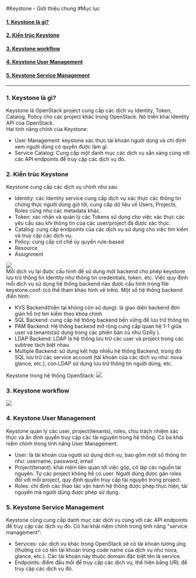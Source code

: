 #Keystone - Giới thiệu chung
#Mục lục
<h4><a href="#keystone">1. Keystone là gì?</a></h4>
<h4><a href="#architecture">2. Kiến trúc Keystone</a></h4>
<h4><a href="#flow">3. Keystone workflow</a></h4>
<h4><a href="#usr">4. Keystone User Management</a></h4>
<h4><a href="#serv">5. Keystone Service Management</a></h4>

---

<h3><a name="keystone">1. Keystone là gì?</a></h3>
<div>
Keystone là OpenStack project cung cấp các dịch vụ Identity, Token, Catalog, Policy cho các project khác trong OpenStack. Nó triển khai Identity API của OpenStack.
</div>
<div>Hai tính năng chính của Keystone:
<ul>
<li>User Management: keystone xác thực tài khoản người dùng và chỉ định xem người dùng có quyền được làm gì.</li>
<li>Service Catalog: Cung cấp một danh mục các dịch vụ sẵn sàng cùng với các API endpoints để truy cập các dịch vụ đó.</li>
</ul>
</div>

<h3><a name="architecture">2. Kiến trúc Keystone</a></h3>
<div>
Keystone cung cấp các dịch vụ chính như sau:
<ul>
<li>Identity: các Identity service cung cấp dịch vụ xác thực các thông tin chứng thực người dùng gửi tới, cung cấp dữ liệu về Users, Projects, Roles cũng như các metadata khác.</li>
<li>Token: xác nhận và quản lý các Tokens sử dụng cho việc xác thực các yêu cầu sau khi thông tin của các user/project đã được xác thực. </li>
<li>Catalog: cung cấp endpoints của các dịch vụ sử dụng cho việc tìm kiếm và truy cập các dịch vụ.</li>
<li>Policy: cung cấp cơ chế ủy quyền rule-based</li>
<li>Resource</li>
<li>Assignment</li>
</ul>
<img src="http://i.imgur.com/wB4KyCi.png"/>
<div>Mỗi dịch vụ lại được cấu hình để sử dụng một backend cho phép keystone lưu trữ thông tin Identity như thông tin credentials, token, etc. Việc quy định mỗi dịch vụ sử dụng hệ thống backend nào được cấu hình trong file keystone.conf. (có thể tham khảo hình vẽ trên). Một số hệ thống backend điển hình:
<ul>
<li>KVS Backend(hiện tại không còn sử dụng): là giao diện backend đơn giản hỗ trợ tìm kiếm theo khóa chính</li>
<li>SQL Backend: cung cấp hệ thống backend bền vững để lưu trữ thông tin</li>
<li>PAM Backend: Hệ thống backend mở rộng cung cấp quan hệ 1-1 giữa user và tenants(sử dụng trong các phiên bản cũ như Gzilly ).</li>
<li>LDAP Backend: LDAP là hệ thống lưu trữ các user và project trong các subtree tách biệt nhau.</li>
<li>Multiple Backend: sử dụng kết hợp nhiều hệ thống Backend, trong đó SQL lưu trữ các service account (tài khoản của các dịch vụ như: nova glance, etc.), còn LDAP sử dụng lưu trữ thông tin người dùng, etc.</li>
</ul>
</div>
Keystone trong hệ thống OpenStack:
<img src="https://camo.githubusercontent.com/c02dcfac61b8789b5b4193d1122ee6e39a33944b/687474703a2f2f646f63732e6f70656e737461636b2e6f72672f61646d696e2d67756964652f5f696d616765732f6f70656e737461636b5f6b696c6f5f636f6e6365707475616c5f617263682e706e67"/>
</div>

<h3><a name="flow">3. Keystone workflow</a></h3>
<div>
<img src="http://i.imgur.com/VaHYH48.png"/>
<br>

</div>

<h3><a name="usr">4. Keystone User Management</a></h3>
<div>
Keystone quản lý các user, project(tenants),  roles, chịu trách nhiệm xác thực và ấn định quyền truy cập các tài nguyên trong hệ thống. Có ba khái niệm chính trong tính năng User Management:
<ul>
<li>User: là tải khoản của người sử dụng dịch vụ, bao gồm một số thông tin như: username, password, email</li>
<li>Project(tenant): khái niệm liên quan tới việc gộp, cô lập các nguồn tài nguyên. Tự các project không hề có user. Người dùng được gán roles đối với mỗi project, quy định quyền truy cập tài nguyên trong project.</li>
<li>Roles: chỉ định các thao tác vận hành hệ thống được phép thực hiện, tài nguyên mà người dùng được phép sử dụng.</li>
</ul>
</div>

<h3><a name="serv">5. Keystone Service Management</a></h3>
<div>
Keystone cũng cung cấp danh mục các dịch vụ cùng với các API endpoints để truy cập các dịch vụ đó. Có hai khái niệm chính trong tính năng "service management":
<ul>
<li>Services: các dịch vụ khác trong OpenStack sẽ có tài khoản tương ứng (thường có có tên tài khoản trùng code name của dịch vụ như nova, glance, etc.). Các tài khoản này thuộc domain đặc biệt tên là service.</li>
<li>Endpoints: điểm đầu mối để truy cập các dịch vụ, thể hiện bằng URL để truy cập các dịch vụ đó.</li>
</ul>
</div>
